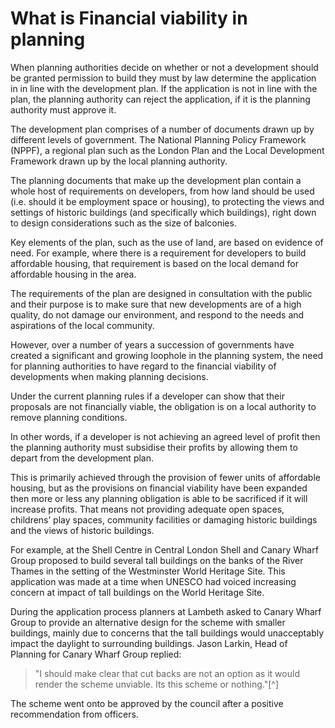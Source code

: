 # What is Financial viability in planning

When planning authorities decide on whether or not a development should be granted permission to build they must by law determine the application in in line with the development plan. If the application is not in line with the plan, the planning authority can reject the application, if it is the planning authority must approve it.  

The development plan comprises of a number of documents drawn up by different levels of government. The National Planning Policy Framework (NPPF), a regional plan such as the London Plan and the Local Development Framework drawn up by the local planning authority. 

The planning documents that make up the development plan contain a whole host of requirements on developers, from how land should be used (i.e. should it be employment space or housing), to protecting the views and settings of historic buildings (and specifically which buildings), right down to design considerations such as the size of balconies. 

Key elements of the plan, such as the use of land, are based on evidence of need. For example, where there is a requirement for developers to build affordable housing, that requirement is based on the local demand for affordable housing in the area. 

The requirements of the plan are designed in consultation with the public and their purpose is to make sure that new developments are of a high quality, do not damage our environment, and respond to the needs and aspirations of the local community.

However, over a number of years a succession of governments have created a significant and growing loophole in the planning system, the need for planning authorities to have regard to the financial viability of developments when making planning decisions.

Under the current planning rules if a developer can show that their proposals are not financially viable, the obligation is on a local authority to remove planning conditions.

In other words, if a developer is not achieving an agreed level of profit then the planning authority must subsidise their profits by allowing them to depart from the development plan.

This is primarily achieved through the provision of fewer units of affordable housing, but as the provisions on financial viability have been expanded then more or less any planning obligation is able to be sacrificed if it will increase profits. That means not providing adequate open spaces, childrens’ play spaces, community facilities or damaging historic buildings and the views of historic buildings.

For example, at the Shell Centre in Central London Shell and Canary Wharf Group proposed to build several tall buildings on the banks of the River Thames in the setting of the Westminster World Heritage Site. This application was made at a time when UNESCO had voiced increasing concern at impact of tall buildings on the World Heritage Site. 

During the application process planners at Lambeth asked to Canary Wharf Group to provide an alternative design for the scheme with smaller buildings, mainly due to concerns that the tall buildings would unacceptably impact the daylight to surrounding buildings. Jason Larkin, Head of Planning for Canary Wharf Group replied: 

> "I should make clear that cut backs are not an option as it would render the scheme unviable. Its this scheme or nothing."[^] 


The scheme went onto be approved by the council after a positive recommendation from officers. 

